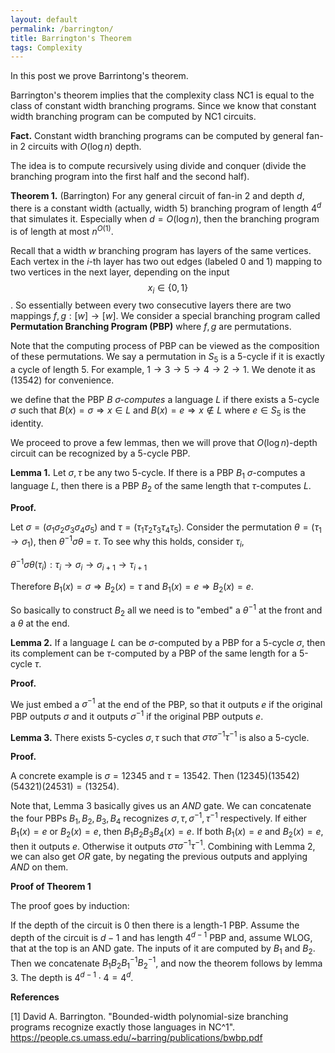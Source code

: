 ```yaml
---
layout: default
permalink: /barrington/
title: Barrington's Theorem
tags: Complexity
---
```


In this post we prove Barrintong's theorem.  

Barrington's theorem implies that the complexity class NC1 is equal to the class of constant width branching programs. Since we know that constant width branching program can be computed by NC1 circuits.  

**Fact.** Constant width branching programs can be computed by general fan-in 2 circuits with $O(\log n)$ depth. 

The idea is to compute recursively using divide and conquer (divide the branching program into the first half and the second half).



**Theorem 1.** (Barrington) For any general circuit of fan-in 2 and depth $d$, there is a constant width (actually, width 5) branching program of length $4^d$ that simulates it. Especially when $d=O(\log n)$, then the branching program is of length at most $n^{O(1)}$.

Recall that a width $w$ branching program has layers of the same vertices. Each vertex in the $i$-th layer has two out edges (labeled 0 and 1) mapping to two vertices in the next layer, depending on the input $$x_i\in \{0,1\}$$. So essentially between every two consecutive layers there are two mappings $f, g : [w] \rightarrow [w]$.  We consider a special branching program called **Permutation Branching Program (PBP)** where $f,g$ are permutations.  

Note that the computing process of PBP can be viewed as the composition of these permutations.  We say a permutation in $S_5$ is a 5-cycle if it is exactly a cycle of length 5. For example, $1\rightarrow 3\rightarrow 5\rightarrow 4 \rightarrow 2 \rightarrow 1$. We denote it as $(13542)$ for convenience.   

we define that the PBP $B$ *$\sigma$-computes* a language $L$ if  there exists a 5-cycle $\sigma$ such that  $B(x)=\sigma\Rightarrow x\in L$ and $B(x) = e \Rightarrow x\not\in L$ where $e\in S_5$ is the identity.  

We proceed to prove a few lemmas, then we will prove that $O(\log n)$-depth circuit can be recognized by a 5-cycle PBP.

**Lemma 1.** Let $\sigma, \tau$ be any two 5-cycle. If there is a PBP $B_1$ $\sigma$-computes a language $L$, then there is a PBP $B_2$ of the same length that $\tau$-computes $L$.  

**Proof.**  

Let $\sigma = (\sigma_1\sigma_2\sigma_3\sigma_4\sigma_5)$ and $\tau = (\tau_1\tau_2\tau_3\tau_4\tau_5)$. Consider the permutation $\theta = (\tau_1\rightarrow \sigma_1)$, then $\theta^{-1} \sigma \theta$ = $\tau$. To see why this holds, consider $\tau_i$,  

$\theta^{-1} \sigma \theta(\tau_i): \tau_i\rightarrow \sigma_i \rightarrow \sigma_{i+1}\rightarrow\tau_{i+1}$  

Therefore $B_1(x) = \sigma \Rightarrow B_2(x) = \tau$ and $B_1(x) = e \Rightarrow B_2(x) = e$.

So basically to construct $B_2$ all we need is to "embed" a $\theta^{-1}$ at the front and a $\theta$ at the end.

**Lemma 2.** If a language $L$ can be $\sigma$-computed  by a PBP for a 5-cycle $\sigma$, then its complement can be $\tau$-computed by a PBP of the same length for a 5-cycle $\tau$. 

**Proof.** 

We just embed a $\sigma^{-1}$ at the end of the PBP, so that it outputs $e$ if the original PBP outputs $\sigma$ and it outputs $\sigma^{-1}$ if the original PBP outputs $e$.


**Lemma 3.** There exists 5-cycles $\sigma, \tau$ such that $\sigma \tau \sigma^{-1} \tau^{-1}$ is also a 5-cycle. 

**Proof.**  

A concrete example is $\sigma = 12345$ and $\tau=13542$. Then $(12345)(13542)(54321)(24531) = (13254)$.  


Note that, Lemma 3 basically gives us an $AND$ gate. We can concatenate the four PBPs $B_1, B_2, B_3, B_4$ recognizes $\sigma,\tau,\sigma^{-1},\tau^{-1}$ respectively. If either $B_1(x)=e$ or $B_2(x)=e$, then $B_1B_2B_3B_4(x) = e$.  If both $B_1(x)=e$ and $B_2(x)=e$, then it outputs $e$. Otherwise it outputs $\sigma \tau \sigma^{-1} \tau^{-1}$. Combining with Lemma 2, we can also get $OR$ gate, by negating the previous outputs and applying $AND$ on them.  


**Proof of Theorem 1**  

The proof goes by induction:  

If the depth of the circuit is 0 then there is a length-1 PBP. Assume the depth of the circuit is $d-1$ and has length $4^{d-1}$ PBP and, assume WLOG, that at the top is an AND gate. The inputs of it are computed by $B_1$ and $B_2$. Then we concatenate $B_1B_2B_1^{-1}B_2^{-1}$, and now the theorem follows by lemma 3. The depth is $4^{d-1} \cdot 4 = 4^d$.

**References**  

[1] David A. Barrington. "Bounded-width polynomial-size branching programs recognize exactly those languages in NC^1". https://people.cs.umass.edu/~barring/publications/bwbp.pdf


